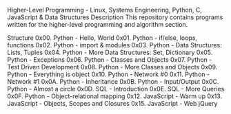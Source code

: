 Higher-Level Programming - Linux, Systems Engineering, Python, C, JavaScript & Data Structures
Description
This repository contains programs written for the higher-level programming and algorithm section.

Structure
0x00. Python - Hello, World
0x01. Python - if/else, loops, functions
0x02. Python - import & modules
0x03. Python - Data Structures: Lists, Tuples
0x04. Python - More Data Structures: Set, Dictionary
0x05. Python - Exceptions
0x06. Python - Classes and Objects
0x07. Python - Test Driven Development
0x08. Python - More Classes and Objects
0x09. Python - Everything is object
0x10. Python - Network #0
0x11. Python - Network #1
0x0A. Python - Inheritance
0x0B. Python - Input/Output
0x0C. Python - Almost a circle
0x0D. SQL - Introduction
0x0E. SQL - More Queries
0x0F. Python - Object-relational mapping
0x12. JavaScript - Warm up
0x13. JavaScript - Objects, Scopes and Closures
0x15. JavaScript - Web jQuery
